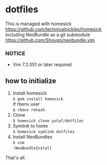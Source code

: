 # dotfiles

This is managed with homesick  
https://github.com/technicalpickles/homesick  
Including NeoBundle as a git submodule  
https://github.com/Shougo/neobundle.vim 
### NOTICE ###
* Vim 7.2.051 or later required

## how to initialize
1. Install homesick  
  `$ gem install homesick`  
  If rbenv user  
  `$ rbenv rehash`
2. Clone  
  `$ homesick clone yutaf/dotfiles`
3. Symlink to home  
  `$ homesick symlink dotfiles`
4. Install NeoBundles  
  `$ vim`  
  `:NeoBundleInstall`

That's all.
